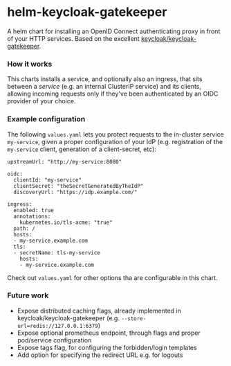 # helm-keycloak-gatekeeper
A helm chart for installing an OpenID Connect authenticating proxy in front of your HTTP services. Based on the excellent [keycloak/keycloak-gatekeeper](https://github.com/keycloak/keycloak-gatekeeper).

### How it works

This charts installs a service, and optionally also an ingress, that sits between a _service_ (e.g. an internal ClusterIP service) and its clients, allowing incoming requests only if they've been authenticated by an OIDC provider of your choice.

### Example configuration

The following `values.yaml` lets you protect requests to the in-cluster service `my-service`, given a proper configuration of your IdP (e.g. registration of the `my-service` client, generation of a client-secret, etc):

```
upstreamUrl: "http://my-service:8080"

oidc:
  clientId: "my-service"
  clientSecret: "theSecretGeneratedByTheIdP"
  discoveryUrl: "https://idp.example.com/"

ingress:
  enabled: true
  annotations:
    kubernetes.io/tls-acme: "true"
  path: /
  hosts:
  - my-service.example.com
  tls:
  - secretName: tls-my-service
    hosts:
    - my-service.example.com
```

Check out `values.yaml` for other options tha are configurable in this chart.

### Future work

- Expose distributed caching flags, already implemented in keycloak/keycloak-gatekeeper (e.g. `--store-url=redis://127.0.0.1:6379`)
- Expose optional prometheus endpoint, through flags and proper pod/service configuration
- Expose tags flag, for configuring the forbidden/login templates
- Add option for specifying the redirect URL e.g. for logouts
